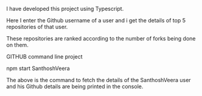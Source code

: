 I have developed this project using Typescript.

Here I enter the Github username of a user and i get the details of top 5 repositories of that user.

These repositories are ranked according to the number of forks being done on them.

GITHUB command line project

npm start SanthoshVeera

The above is the command to fetch the details of the SanthoshVeera user and his Github details are being printed in the console.
